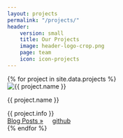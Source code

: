 ```yaml
---
layout: projects
permalink: "/projects/"
header: 
    version: small
    title: Our Projects
    image: header-logo-crop.png
    page: team
    icon: icon-projects
---
```


<div class="authors projects clearfix">
  {% for project in site.data.projects %}
    <div class="small-4 columns">
      <div class="author project row">
        <div class="small-12 columns">
          <div>
            <div class="small-3 columns">
              <img src="{{project.icon}}" title="{{ project.name }}"/>
            </div>
            <div class="small-9 columns">
              <p class="author-name project-name">{{ project.name }}</p>
            </div>
          </div>
        </div>
        <div class="small-12 columns">
          <span class="author-info project-info">{{ project.info }}</span>
        </div>
        <div class="small-12 columns author-links project-links">
          <div class="small-6 columns">
            <a class="author-blogs project-blogs" href="{{ site.baseurl }}/blog/{{ author[1].name }}">Blog Posts »</a>
          </div>
          <div class="small-6 columns">
            <a class="author-github project-github" href="{{ project.url }}"><i class="fa fa-github"></i> github</a>
          </div>
        </div>
      </div>
    </div>
  {% endfor %}
</div><!-- /.row -->